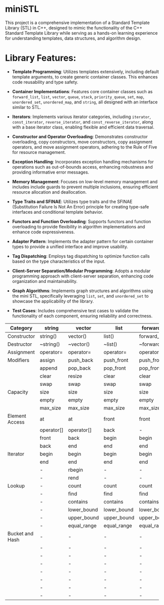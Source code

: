 # miniSTL

This project is a comprehensive implementation of a Standard Template Library (STL) in C++, designed to mimic the functionality of the C++ Standard Template Library while serving as a hands-on learning experience for understanding templates, data structures, and algorithm design.

# Library Features:

- **Template Programming**: Utilizes templates extensively, including default template arguments, to create generic container classes. This enhances code reusability and type safety.

- **Container Implementations**: Features core container classes such as `forward_list`, `list`, `vector`, `queue`, `stack`, `priority_queue`, `set`, `map`, `unordered_set`, `unordered_map`, and `string`, all designed with an interface similar to STL.

- **Iterators**: Implements various iterator categories, including `iterator`, `const_iterator`, `reverse_iterator`, and `const_reverse_iterator`, along with a base iterator class, enabling flexible and efficient data traversal.

- **Constructor and Operator Overloading**: Demonstrates constructor overloading, copy constructors, move constructors, copy assignment operators, and move assignment operators, adhering to the Rule of Five for resource management.

- **Exception Handling**: Incorporates exception handling mechanisms for operations such as out-of-bounds access, enhancing robustness and providing informative error messages.

- **Memory Management**: Focuses on low-level memory management and includes include guards to prevent multiple inclusions, ensuring efficient resource allocation and deallocation.

- **Type Traits and SFINAE**: Utilizes type traits and the SFINAE (Substitution Failure Is Not An Error) principle for creating type-safe interfaces and conditional template behavior.

- **Functors and Function Overloading**: Supports functors and function overloading to provide flexibility in algorithm implementations and enhance code expressiveness.

- **Adapter Pattern**: Implements the adapter pattern for certain container types to provide a unified interface and improve usability.

- **Tag Dispatching**: Employs tag dispatching to optimize function calls based on the type characteristics of the input.

- **Client-Server Separation/Modular Programming**: Adopts a modular programming approach with client-server separation, enhancing code organization and maintainability.

- **Graph Algorithms**: Implements graph structures and algorithms using the mini STL, specifically leveraging `list`, `set`, and `unordered_set` to showcase the applicability of the library.

- **Test Cases**: Includes comprehensive test cases to validate the functionality of each component, ensuring reliability and correctness.

<table>
    <thead>
        <tr>
            <th>Category</th>
            <th>string</th>
            <th>vector</th>
            <th>list</th>
            <th>forward_list</th>
            <th>set</th>
            <th>map</th>
            <th>multiset</th>
            <th>multimap</th>
            <th>unordered_set</th>
            <th>unordered_map</th>
            <th>unordered_multiset</th>
            <th>unordered_multimap</th>
            <th>stack</th>
            <th>queue</th>
            <th>priority_queue</th>
        </tr>
    </thead>
    <tbody>
        <tr>
            <td>Constructor</td>
            <td>string()</td>
            <td>vector()</td>
            <td>list()</td>
            <td>forward_list()</td>
            <td>set()</td>
            <td>map()</td>
            <td>multiset()</td>
            <td>multimap()</td>
            <td>unordered_set()</td>
            <td>unordered_map()</td>
            <td>unordered_multiset()</td>
            <td>unordered_multimap()</td>
            <td>stack()</td>
            <td>queue()</td>
            <td>priority_queue()</td>
        </tr>
        <tr>
            <td>Destructor</td>
            <td>~string()</td>
            <td>~vector()</td>
            <td>~list()</td>
            <td>~forward_list()</td>
            <td>~set()</td>
            <td>~map()</td>
            <td>~multiset()</td>
            <td>~multimap()</td>
            <td>~unordered_set()</td>
            <td>~unordered_map()</td>
            <td>~unordered_multiset()</td>
            <td>~unordered_multimap()</td>
            <td>~stack()</td>
            <td>~queue()</td>
            <td>~priority_queue()</td>
        </tr>
        <tr>
            <td>Assignment</td>
            <td>operator=</td>
            <td>operator=</td>
            <td>operator=</td>
            <td>operator=</td>
            <td>operator=</td>
            <td>operator=</td>
            <td>operator=</td>
            <td>operator=</td>
            <td>operator=</td>
            <td>operator=</td>
            <td>operator=</td>
            <td>operator=</td>
            <td>operator=</td>
            <td>operator=</td>
        </tr>
        <tr>
            <td>Modifiers</td>
            <td>assign</td>
            <td>push_back</td>
            <td>push_front</td>
            <td>push_front</td>
            <td>insert</td>
            <td>insert</td>
            <td>insert</td>
            <td>insert</td>
            <td>insert</td>
            <td>insert</td>
            <td>insert</td>
            <td>push</td>
            <td>push</td>
            <td>push</td>
            <td>emplace</td>
        </tr>
        <tr>
            <td></td>
            <td>append</td>
            <td>pop_back</td>
            <td>pop_front</td>
            <td>pop_front</td>
            <td>erase</td>
            <td>erase</td>
            <td>erase</td>
            <td>erase</td>
            <td>erase</td>
            <td>erase</td>
            <td>erase</td>
            <td>pop</td>
            <td>pop</td>
            <td>pop</td>
            <td>pop</td>
        </tr>
        <tr>
            <td></td>
            <td>clear</td>
            <td>resize</td>
            <td>clear</td>
            <td>clear</td>
            <td>clear</td>
            <td>clear</td>
            <td>clear</td>
            <td>clear</td>
            <td>clear</td>
            <td>-</td>
            <td>-</td>
            <td>-</td>
            <td>clear</td>
            <td>clear</td>
            <td>clear</td>
        </tr>
        <tr>
            <td></td>
            <td>swap</td>
            <td>swap</td>
            <td>swap</td>
            <td>swap</td>
            <td>swap</td>
            <td>swap</td>
            <td>swap</td>
            <td>swap</td>
            <td>swap</td>
            <td>-</td>
            <td>-</td>
            <td>-</td>
            <td>swap</td>
            <td>swap</td>
            <td>swap</td>
        </tr>
        <tr>
            <td>Capacity</td>
            <td>size</td>
            <td>size</td>
            <td>size</td>
            <td>size</td>
            <td>size</td>
            <td>size</td>
            <td>size</td>
            <td>size</td>
            <td>size</td>
            <td>empty</td>
            <td>empty</td>
            <td>empty</td>
            <td>size</td>
            <td>size</td>
            <td>size</td>
        </tr>
        <tr>
            <td></td>
            <td>empty</td>
            <td>empty</td>
            <td>empty</td>
            <td>empty</td>
            <td>empty</td>
            <td>empty</td>
            <td>empty</td>
            <td>empty</td>
            <td>empty</td>
            <td>-</td>
            <td>-</td>
            <td>empty</td>
            <td>empty</td>
            <td>empty</td>
        </tr>
        <tr>
            <td></td>
            <td>max_size</td>
            <td>max_size</td>
            <td>max_size</td>
            <td>max_size</td>
            <td>max_size</td>
            <td>max_size</td>
            <td>max_size</td>
            <td>max_size</td>
            <td>max_size</td>
            <td>-</td>
            <td>-</td>
            <td>max_size</td>
            <td>max_size</td>
            <td>max_size</td>
        </tr>
        <tr>
            <td>Element Access</td>
            <td>at</td>
            <td>at</td>
            <td>front</td>
            <td>front</td>
            <td>find</td>
            <td>find</td>
            <td>find</td>
            <td>find</td>
            <td>find</td>
            <td>find</td>
            <td>-</td>
            <td>-</td>
            <td>top</td>
            <td>front</td>
            <td>top</td>
        </tr>
        <tr>
            <td></td>
            <td>operator[]</td>
            <td>operator[]</td>
            <td>back</td>
            <td>-</td>
            <td>-</td>
            <td>-</td>
            <td>-</td>
            <td>-</td>
            <td>-</td>
            <td>back</td>
            <td>-</td>
            <td>-</td>
            <td>-</td>
            <td>-</td>
        </tr>
        <tr>
            <td></td>
            <td>front</td>
            <td>back</td>
            <td>begin</td>
            <td>begin</td>
            <td>-</td>
            <td>-</td>
            <td>-</td>
            <td>-</td>
            <td>-</td>
            <td>-</td>
            <td>-</td>
            <td>-</td>
            <td>-</td>
        </tr>
        <tr>
            <td></td>
            <td>back</td>
            <td>end</td>
            <td>end</td>
            <td>end</td>
            <td>-</td>
            <td>-</td>
            <td>-</td>
            <td>-</td>
            <td>-</td>
            <td>-</td>
            <td>-</td>
            <td>-</td>
            <td>-</td>
        </tr>
        <tr>
            <td>Iterator</td>
            <td>begin</td>
            <td>begin</td>
            <td>begin</td>
            <td>begin</td>
            <td>begin</td>
            <td>begin</td>
            <td>begin</td>
            <td>begin</td>
            <td>begin</td>
            <td>begin</td>
            <td>-</td>
            <td>-</td>
            <td>-</td>
            <td>-</td>
            <td>-</td>
        </tr>
        <tr>
            <td></td>
            <td>end</td>
            <td>end</td>
            <td>end</td>
            <td>end</td>
            <td>end</td>
            <td>end</td>
            <td>end</td>
            <td>end</td>
            <td>end</td>
            <td>-</td>
            <td>-</td>
            <td>-</td>
            <td>-</td>
            <td>-</td>
        </tr>
        <tr>
            <td></td>
            <td>-</td>
            <td>rbegin</td>
            <td>-</td>
            <td>-</td>
            <td>-</td>
            <td>-</td>
            <td>-</td>
            <td>-</td>
            <td>-</td>
            <td>-</td>
            <td>-</td>
            <td>-</td>
            <td>-</td>
            <td>-</td>
        </tr>
        <tr>
            <td></td>
            <td>-</td>
            <td>rend</td>
            <td>-</td>
            <td>-</td>
            <td>-</td>
            <td>-</td>
            <td>-</td>
            <td>-</td>
            <td>-</td>
            <td>-</td>
            <td>-</td>
            <td>-</td>
            <td>-</td>
            <td>-</td>
        </tr>
        <tr>
            <td>Lookup</td>
            <td>-</td>
            <td>count</td>
            <td>count</td>
            <td>count</td>
            <td>count</td>
            <td>count</td>
            <td>count</td>
            <td>count</td>
            <td>find</td>
            <td>find</td>
            <td>find</td>
            <td>find</td>
            <td>-</td>
            <td>-</td>
            <td>-</td>
        </tr>
        <tr>
            <td></td>
            <td>-</td>
            <td>find</td>
            <td>find</td>
            <td>find</td>
            <td>find</td>
            <td>find</td>
            <td>find</td>
            <td>find</td>
            <td>contains</td>
            <td>contains</td>
            <td>contains</td>
            <td>contains</td>
            <td>-</td>
            <td>-</td>
            <td>-</td>
        </tr>
        <tr>
            <td></td>
            <td>-</td>
            <td>contains</td>
            <td>contains</td>
            <td>contains</td>
            <td>contains</td>
            <td>contains</td>
            <td>contains</td>
            <td>contains</td>
            <td>-</td>
            <td>-</td>
            <td>-</td>
            <td>-</td>
            <td>-</td>
            <td>-</td>
            <td>-</td>
        </tr>
        <tr>
            <td></td>
            <td>-</td>
            <td>lower_bound</td>
            <td>lower_bound</td>
            <td>lower_bound</td>
            <td>lower_bound</td>
            <td>lower_bound</td>
            <td>lower_bound</td>
            <td>lower_bound</td>
            <td>-</td>
            <td>-</td>
            <td>-</td>
            <td>-</td>
            <td>-</td>
            <td>-</td>
        </tr>
        <tr>
            <td></td>
            <td>-</td>
            <td>upper_bound</td>
            <td>upper_bound</td>
            <td>upper_bound</td>
            <td>upper_bound</td>
            <td>upper_bound</td>
            <td>upper_bound</td>
            <td>upper_bound</td>
            <td>-</td>
            <td>-</td>
            <td>-</td>
            <td>-</td>
            <td>-</td>
            <td>-</td>
        </tr>
        <tr>
            <td></td>
            <td>-</td>
            <td>equal_range</td>
            <td>equal_range</td>
            <td>equal_range</td>
            <td>equal_range</td>
            <td>equal_range</td>
            <td>equal_range</td>
            <td>equal_range</td>
            <td>-</td>
            <td>-</td>
            <td>-</td>
            <td>-</td>
            <td>-</td>
            <td>-</td>
        </tr>
        <tr>
            <td>Bucket and Hash</td>
            <td>-</td>
            <td>-</td>
            <td>-</td>
            <td>-</td>
            <td>-</td>
            <td>-</td>
            <td>-</td>
            <td>-</td>
            <td>begin(size_type)</td>
            <td>begin(size_type)</td>
            <td>begin(size_type)</td>
            <td>begin(size_type)</td>
            <td>-</td>
            <td>-</td>
            <td>-</td>
        </tr>
        <tr>
            <td></td>
            <td>-</td>
            <td>-</td>
            <td>-</td>
            <td>-</td>
            <td>-</td>
            <td>-</td>
            <td>-</td>
            <td>-</td>
            <td>end(size_type)</td>
            <td>end(size_type)</td>
            <td>end(size_type)</td>
            <td>end(size_type)</td>
            <td>-</td>
            <td>-</td>
            <td>-</td>
        </tr>
        <tr>
            <td></td>
            <td>-</td>
            <td>-</td>
            <td>-</td>
            <td>-</td>
            <td>-</td>
            <td>-</td>
            <td>-</td>
            <td>-</td>
            <td>bucket_count</td>
            <td>bucket_count</td>
            <td>bucket_count</td>
            <td>bucket_count</td>
            <td>-</td>
            <td>-</td>
            <td>-</td>
        </tr>
        <tr>
            <td></td>
            <td>-</td>
            <td>-</td>
            <td>-</td>
            <td>-</td>
            <td>-</td>
            <td>-</td>
            <td>-</td>
            <td>-</td>
            <td>max_bucket_count</td>
            <td>max_bucket_count</td>
            <td>max_bucket_count</td>
            <td>max_bucket_count</td>
            <td>-</td>
            <td>-</td>
            <td>-</td>
        </tr>
        <tr>
            <td></td>
            <td>-</td>
            <td>-</td>
            <td>-</td>
            <td>-</td>
            <td>-</td>
            <td>-</td>
            <td>-</td>
            <td>-</td>
            <td>bucket_size</td>
            <td>bucket_size</td>
            <td>bucket_size</td>
            <td>bucket_size</td>
            <td>-</td>
            <td>-</td>
            <td>-</td>
        </tr>
        <tr>
            <td></td>
            <td>-</td>
            <td>-</td>
            <td>-</td>
            <td>-</td>
            <td>-</td>
            <td>-</td>
            <td>-</td>
            <td>-</td>
            <td>load_factor</td>
            <td>load_factor</td>
            <td>load_factor</td>
            <td>load_factor</td>
            <td>-</td>
            <td>-</td>
            <td>-</td>
        </tr>
        <tr>
            <td></td>
            <td>-</td>
            <td>-</td>
            <td>-</td>
            <td>-</td>
            <td>-</td>
            <td>-</td>
            <td>-</td>
            <td>-</td>
            <td>max_load_factor</td>
            <td>max_load_factor</td>
            <td>max_load_factor</td>
            <td>max_load_factor</td>
            <td>-</td>
            <td>-</td>
            <td>-</td>
        </tr>
        <tr>
            <td></td>
            <td>-</td>
            <td>-</td>
            <td>-</td>
            <td>-</td>
            <td>-</td>
            <td>-</td>
            <td>-</td>
            <td>-</td>
            <td>rehash</td>
            <td>rehash</td>
            <td>rehash</td>
            <td>rehash</td>
            <td>-</td>
            <td>-</td>
            <td>-</td>
        </tr>
    </tbody>
</table>
